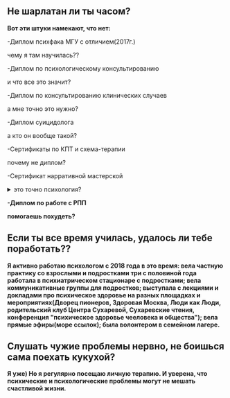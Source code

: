 ## Не шарлатан ли ты часом?

**Вот эти штуки намекают, что нет:**

-Диплом психфака МГУ с отличием(2017г.)

чему я там научилась??

-Диплом по психологическому консультированию

и что все это значит?

-Диплом по консультированию клинических случаев

а мне точно это нужно?

-Диплом суицидолога

а кто он вообще такой?

-Сертификаты по КПТ и схема-терапии

почему не диплом?

-Сертификат нарративной мастерской


<details>
  <summary>это точно психология?</summary>
  <b>Нарративная психология<b/> (англ. и фр. narrative, от лат. narrare — рассказывать, повествовать) — направление в психологии, в основе которого лежит идея о том, что с помощью историй человек может упорядочить собственный опыт. Исходя из предположения, что человеческая деятельность и опыт наполнены смыслом и историями, а не логическими аргументами или обоснованными формулировками, нарративная психология — это исследование того, как люди выстраивают нарративы, чтобы получать опыт и работать с ним. 
</details>

-Диплом по работе с РПП

помогаешь похудеть?

## Если ты все время училась, удалось ли тебе поработать??

Я активно работаю психологом с 2018 года в это время:
вела частную практику со взрослыми и подростками
три с половиной года работала в психиатрическом стационаре с подростками;
вела коммуникативные группы для подростков;
выступала с лекциями и докладами про психическое здоровье на разных площадках и мероприятиях(Дворец пионеров, Здоровая Москва, Люди как Люди, родительский клуб Центра Сухаревой, Сухаревские чтения, конференция "психическое здоровье чееловека и общества");
вела прямые эфиры(море ссылок);
была волонтером в семейном лагере.

## Слушать чужие проблемы нервно, не боишься сама поехать кукухой?
Я уже) Но я регулярно посещаю личную терапию. И уверена, что психические и психологические проблемы могут не мешать счастливой жизни.

